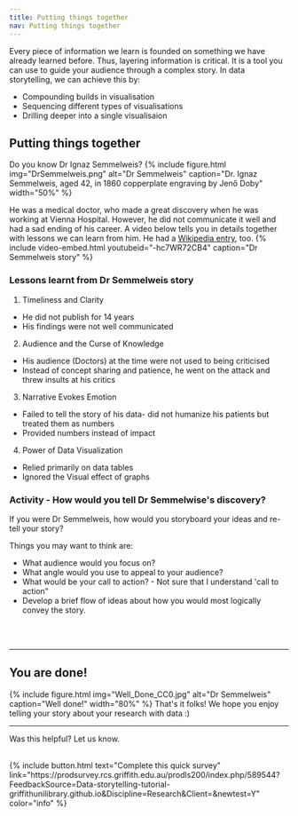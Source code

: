 ```yaml
---
title: Putting things together
nav: Putting things together
---
```


Every piece of information we learn is founded on something we have already learned before. Thus, layering information is critical. It is a tool you can use to guide your audience through a complex story. In data storytelling, we can achieve this by:
- Compounding builds in visualisation
- Sequencing different types of visualisations
- Drilling deeper into a single visualisaion

## Putting things together
Do you know Dr Ignaz Semmelweis? 
{% include figure.html img="DrSemmelweis.png" alt="Dr Semmelweis" caption="Dr. Ignaz Semmelweis, aged 42, in 1860 copperplate engraving by Jenő Doby" width="50%" %}

He was a medical doctor, who made a great discovery when he was working at Vienna Hospital. However, he did not communicate it well and had a sad ending of his career. A video below tells you in details together with lessons we can learn from him. He had a [Wikipedia entry](https://en.wikipedia.org/wiki/Ignaz_Semmelweis), too.
{% include video-embed.html youtubeid="-hc7WR72CB4" caption="Dr Semmelweis story" %}
### Lessons learnt from Dr Semmelweis story
1. Timeliness and Clarity
- He did not publish for 14 years
- His findings were not well communicated
2. Audience and the Curse of Knowledge
- His audience (Doctors) at the time were not used to being criticised
- Instead of concept sharing and patience, he went on the attack and threw insults at his critics
3. Narrative Evokes Emotion
- Failed to tell the story of his data- did not humanize his patients but treated them as numbers
- Provided numbers instead of impact
4. Power of Data Visualization
- Relied primarily on data tables
- Ignored the Visual effect of graphs

### Activity - How would you tell Dr Semmelwise's discovery?
If you were Dr Semmelweis, how would you storyboard your ideas and re-tell your story?

Things you may want to think are:
- What audience would you focus on?
- What angle would you use to appeal to your audience?
- What would be your call to action? - Not sure that I understand 'call to action"
- Develop a brief flow of ideas about how you would most logically convey the story.

<br />
<br />

-------------------------------------------------------------------------------------
## You are done!
{% include figure.html img="Well_Done_CC0.jpg" alt="Dr Semmelweis" caption="Well done!" width="80%" %}
That's it folks! We hope you enjoy telling your story about your research with data :)

----

Was this helpful? Let us know.

<br />
{% include button.html text="Complete this quick survey" link="https://prodsurvey.rcs.griffith.edu.au/prodls200/index.php/589544?FeedbackSource=Data-storytelling-tutorial-griffithunilibrary.github.io&Discipline=Research&Client=&newtest=Y" color="info" %}
